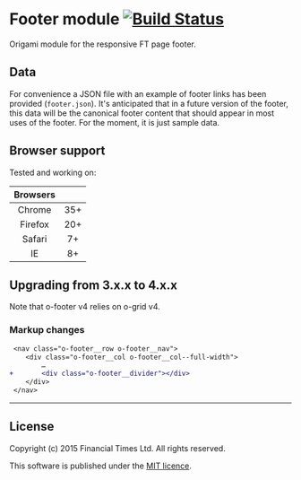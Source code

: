 # Footer module [![Build Status](https://travis-ci.org/Financial-Times/o-footer.svg?branch=master)](https://travis-ci.org/Financial-Times/o-footer)

Origami module for the responsive FT page footer.

## Data

For convenience a JSON file with an example of footer links has been provided (`footer.json`).  It's anticipated that in a future version of the footer, this data will be the canonical footer content that should appear in most uses of the footer.  For the moment, it is just sample data.

## Browser support

Tested and working on:

|  Browsers  |           |
|:----------:|:---------:|
|   Chrome   |    35+    |
|   Firefox  |    20+    |
|   Safari   |    7+     |
|   IE       |    8+     |

## Upgrading from 3.x.x to 4.x.x

Note that o-footer v4 relies on o-grid v4.

### Markup changes

```diff
 <nav class="o-footer__row o-footer__nav">
 	<div class="o-footer__col o-footer__col--full-width">
 		…
+ 		<div class="o-footer__divider"></div>
 	</div>
 </nav>
```

----

## License

Copyright (c) 2015 Financial Times Ltd. All rights reserved.

This software is published under the [MIT licence](http://opensource.org/licenses/MIT).
